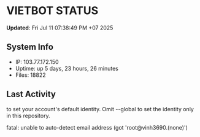 # VIETBOT STATUS
**Updated**: Fri Jul 11 07:38:49 PM +07 2025

## System Info
- IP: 103.77.172.150
- Uptime: up 5 days, 23 hours, 26 minutes
- Files: 18822

## Last Activity

to set your account's default identity.
Omit --global to set the identity only in this repository.

fatal: unable to auto-detect email address (got 'root@vinh3690.(none)')
